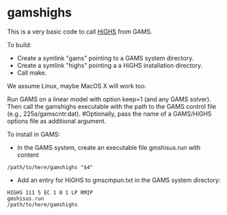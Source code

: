 # gamshighs

This is a very basic code to call [HiGHS](https://github.com/ERGO-Code/HiGHS) from GAMS.

To build:
- Create a symlink "gams" pointing to a GAMS system directory.
- Create a symlink "highs" pointing a a HiGHS installation directory.
- Call make.

We assume Linux, maybe MacOS X will work too.

Run GAMS on a linear model with option keep=1 (and any GAMS solver).
Then call the gamshighs executable with the path to the GAMS control file (e.g., 225a/gamscntr.dat).
#Optionally, pass the name of a GAMS/HiGHS options file as additional argument.


To install in GAMS:
- In the GAMS system, create an executable file gmshisus.run with content
```
/path/to/here/gamshighs "$4"
```
- Add an entry for HiGHS to gmscmpun.txt in the GAMS system directory:
```
HIGHS 111 5 EC 1 0 1 LP RMIP
gmshisus.run
/path/to/here/gamshighs
```
